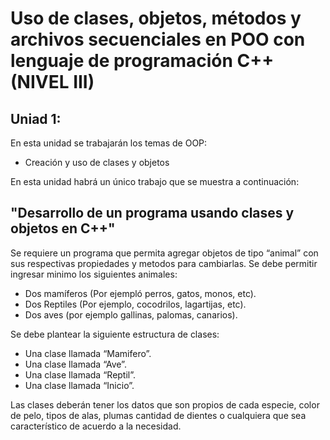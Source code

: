 # Uso de clases, objetos, métodos y archivos secuenciales en POO con lenguaje de programación C++ (NIVEL III)
## Uniad 1:

En esta unidad se trabajarán los temas de OOP:
- Creación y uso de clases y objetos

En esta unidad habrá un único trabajo que se muestra a continuación:

## "Desarrollo de un programa usando clases y objetos en C++"

Se requiere un programa que permita agregar objetos de tipo “animal” con sus respectivas  propiedades y metodos para cambiarlas. Se debe permitir ingresar minimo los siguientes animales:

- Dos mamíferos (Por ejempló perros, gatos, monos, etc).
- Dos Reptiles (Por ejemplo, cocodrilos, lagartijas, etc).
- Dos aves (por ejemplo gallinas, palomas, canarios).

Se debe plantear la siguiente estructura de clases:

- Una clase llamada “Mamifero”.
- Una clase llamada “Ave”.
- Una clase llamada “Reptil”.
- Una clase llamada “Inicio”.

Las clases deberán tener los datos que son propios de cada especie, color de pelo, tipos de alas, plumas cantidad de dientes o cualquiera que sea característico de acuerdo a la necesidad.